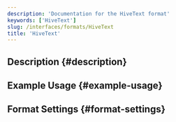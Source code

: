 ```yaml
---
description: 'Documentation for the HiveText format'
keywords: ['HiveText']
slug: /interfaces/formats/HiveText
title: 'HiveText'
---
```


## Description {#description}

## Example Usage {#example-usage}

## Format Settings {#format-settings}